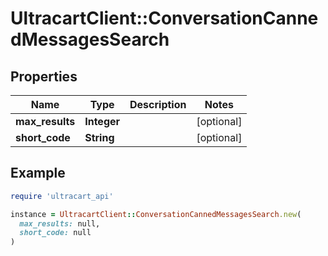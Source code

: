 # UltracartClient::ConversationCannedMessagesSearch

## Properties

| Name | Type | Description | Notes |
| ---- | ---- | ----------- | ----- |
| **max_results** | **Integer** |  | [optional] |
| **short_code** | **String** |  | [optional] |

## Example

```ruby
require 'ultracart_api'

instance = UltracartClient::ConversationCannedMessagesSearch.new(
  max_results: null,
  short_code: null
)
```

